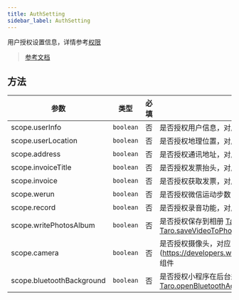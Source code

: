 ```yaml
---
title: AuthSetting
sidebar_label: AuthSetting
---
```


用户授权设置信息，详情参考[权限](https://developers.weixin.qq.com/miniprogram/dev/framework/open-ability/authorize.html)

> [参考文档](https://developers.weixin.qq.com/miniprogram/dev/framework/open-ability/authorize.html)

## 方法

| 参数 | 类型 | 必填 | 说明 |
| --- | --- | :---: | --- |
| scope.userInfo | `boolean` | 否 | 是否授权用户信息，对应接口 [Taro.getUserInfo](https://developers.weixin.qq.com/miniprogram/dev/api/open-api/user-info/wx.getUserInfo.html) |
| scope.userLocation | `boolean` | 否 | 是否授权地理位置，对应接口 [Taro.getLocation](https://developers.weixin.qq.com/miniprogram/dev/api/location/wx.getLocation.html), [Taro.chooseLocation](https://developers.weixin.qq.com/miniprogram/dev/api/location/wx.chooseLocation.html) |
| scope.address | `boolean` | 否 | 是否授权通讯地址，对应接口 [Taro.chooseAddress](https://developers.weixin.qq.com/miniprogram/dev/api/open-api/address/wx.chooseAddress.html) |
| scope.invoiceTitle | `boolean` | 否 | 是否授权发票抬头，对应接口 [Taro.chooseInvoiceTitle](https://developers.weixin.qq.com/miniprogram/dev/api/open-api/invoice/wx.chooseInvoiceTitle.html) |
| scope.invoice | `boolean` | 否 | 是否授权获取发票，对应接口 [Taro.chooseInvoice](https://developers.weixin.qq.com/miniprogram/dev/api/open-api/invoice/wx.chooseInvoice.html) |
| scope.werun | `boolean` | 否 | 是否授权微信运动步数，对应接口 [Taro.getWeRunData](https://developers.weixin.qq.com/miniprogram/dev/api/open-api/werun/wx.getWeRunData.html) |
| scope.record | `boolean` | 否 | 是否授权录音功能，对应接口 [Taro.startRecord](https://developers.weixin.qq.com/miniprogram/dev/api/media/recorder/wx.startRecord.html) |
| scope.writePhotosAlbum | `boolean` | 否 | 是否授权保存到相册 [Taro.saveImageToPhotosAlbum](https://developers.weixin.qq.com/miniprogram/dev/api/media/image/wx.saveImageToPhotosAlbum.html), [Taro.saveVideoToPhotosAlbum](https://developers.weixin.qq.com/miniprogram/dev/api/media/video/wx.saveVideoToPhotosAlbum.html) |
| scope.camera | `boolean` | 否 | 是否授权摄像头，对应[[camera](https://developers.weixin.qq.com/miniprogram/dev/component/camera.html)](https://developers.weixin.qq.com/miniprogram/dev/component/camera.html) 组件 |
| scope.bluetoothBackground | `boolean` | 否 | 是否授权小程序在后台运行蓝牙，对应接口 [Taro.openBluetoothAdapterBackground](https://developers.weixin.qq.com/miniprogram/dev/api/open-api/setting/(wx.openBluetoothAdapterBackground)) |
